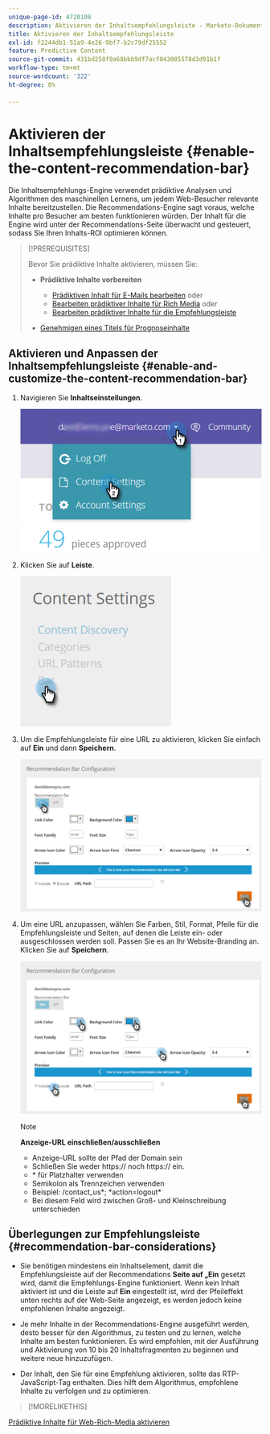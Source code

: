 ```yaml
---
unique-page-id: 4720108
description: Aktivieren der Inhaltsempfehlungsleiste - Marketo-Dokumente - Produktdokumentation
title: Aktivieren der Inhaltsempfehlungsleiste
exl-id: f2244db1-51a9-4e26-9bf7-b2c79df25552
feature: Predictive Content
source-git-commit: 431bd258f9a68bbb9df7acf043085578d3d91b1f
workflow-type: tm+mt
source-wordcount: '322'
ht-degree: 0%

---
```


# Aktivieren der Inhaltsempfehlungsleiste {#enable-the-content-recommendation-bar}

Die Inhaltsempfehlungs-Engine verwendet prädiktive Analysen und Algorithmen des maschinellen Lernens, um jedem Web-Besucher relevante Inhalte bereitzustellen. Die Recommendations-Engine sagt voraus, welche Inhalte pro Besucher am besten funktionieren würden. Der Inhalt für die Engine wird unter der Recommendations-Seite überwacht und gesteuert, sodass Sie Ihren Inhalts-ROI optimieren können.

>[!PREREQUISITES]
>
>Bevor Sie prädiktive Inhalte aktivieren, müssen Sie:
>
>* **Prädiktive Inhalte vorbereiten**
>
>   * [Prädiktiven Inhalt für E-Mails bearbeiten](/help/marketo/product-docs/predictive-content/working-with-predictive-content/edit-predictive-content-for-emails.md) oder
>   * [Bearbeiten prädiktiver Inhalte für Rich Media](/help/marketo/product-docs/predictive-content/working-with-predictive-content/edit-predictive-content-for-rich-media.md) oder
>   * [Bearbeiten prädiktiver Inhalte für die Empfehlungsleiste](/help/marketo/product-docs/predictive-content/working-with-predictive-content/edit-predictive-content-for-the-recommendation-bar.md)
>
>* [Genehmigen eines Titels für Prognoseinhalte](/help/marketo/product-docs/predictive-content/working-with-all-content/approve-a-title-for-predictive-content.md)

## Aktivieren und Anpassen der Inhaltsempfehlungsleiste {#enable-and-customize-the-content-recommendation-bar}

1. Navigieren Sie **Inhaltseinstellungen**.

   ![](assets/settings-dropdown-hand.png)

1. Klicken Sie auf **Leiste**.

   ![](assets/content-settings-bar-hand.png)

1. Um die Empfehlungsleiste für eine URL zu aktivieren, klicken Sie einfach auf **Ein** und dann **Speichern**.

   ![](assets/bar-enable.png)

1. Um eine URL anzupassen, wählen Sie Farben, Stil, Format, Pfeile für die Empfehlungsleiste und Seiten, auf denen die Leiste ein- oder ausgeschlossen werden soll. Passen Sie es an Ihr Website-Branding an. Klicken Sie auf **Speichern**.

   ![](assets/bar-customize-details-hands.png)

   >[!NOTE]
   >
   >**Anzeige-URL einschließen/ausschließen**
   >
   >* Anzeige-URL sollte der Pfad der Domain sein
   >* Schließen Sie weder https:// noch https:// ein.
   >* &#42; für Platzhalter verwenden
   * Semikolon als Trennzeichen verwenden
   * Beispiel: /contact_us&#42;; &#42;action=logout&#42;
   * Bei diesem Feld wird zwischen Groß- und Kleinschreibung unterschieden

## Überlegungen zur Empfehlungsleiste {#recommendation-bar-considerations}

* Sie benötigen mindestens ein Inhaltselement, damit die Empfehlungsleiste auf der Recommendations **Seite auf „Ein** gesetzt wird, damit die Empfehlungs-Engine funktioniert. Wenn kein Inhalt aktiviert ist und die Leiste auf **Ein** eingestellt ist, wird der Pfeileffekt unten rechts auf der Web-Seite angezeigt, es werden jedoch keine empfohlenen Inhalte angezeigt.

* Je mehr Inhalte in der Recommendations-Engine ausgeführt werden, desto besser für den Algorithmus, zu testen und zu lernen, welche Inhalte am besten funktionieren. Es wird empfohlen, mit der Ausführung und Aktivierung von 10 bis 20 Inhaltsfragmenten zu beginnen und weitere neue hinzuzufügen.
* Der Inhalt, den Sie für eine Empfehlung aktivieren, sollte das RTP-JavaScript-Tag enthalten. Dies hilft dem Algorithmus, empfohlene Inhalte zu verfolgen und zu optimieren.

>[!MORELIKETHIS]
>
[Prädiktive Inhalte für Web-Rich-Media aktivieren](/help/marketo/product-docs/predictive-content/enabling-predictive-content/enable-predictive-content-for-web-rich-media.md)
